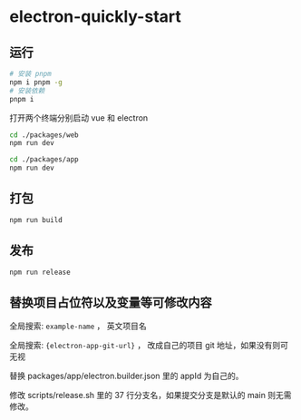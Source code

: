 # electron-quickly-start

## 运行

```bash
# 安装 pnpm
npm i pnpm -g
# 安装依赖
pnpm i
```

打开两个终端分别启动 vue 和 electron

```bash
cd ./packages/web
npm run dev
```

```bash
cd ./packages/app
npm run dev
```

## 打包

```bash
npm run build
```

## 发布

```bash
npm run release
```

## 替换项目占位符以及变量等可修改内容

全局搜索: `example-name` ， 英文项目名

全局搜索: `{electron-app-git-url}` ， 改成自己的项目 git 地址，如果没有则可无视
 
替换 packages/app/electron.builder.json 里的 appId 为自己的。

修改 scripts/release.sh 里的 37 行分支名，如果提交分支是默认的 main 则无需修改。
